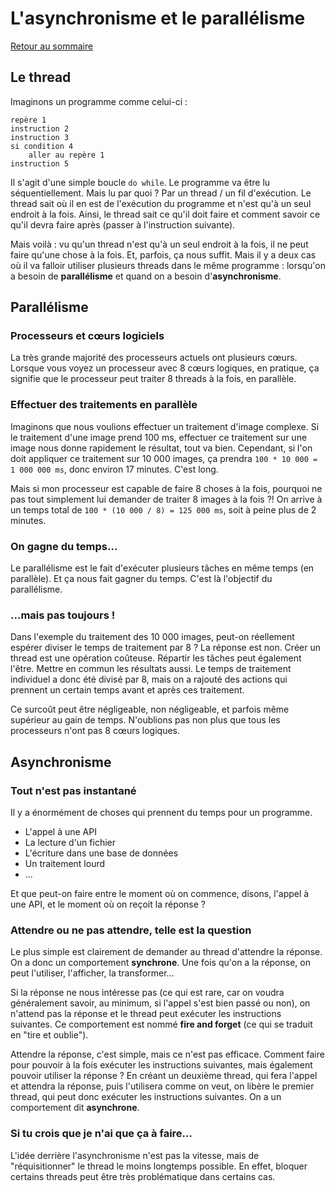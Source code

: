 # L'asynchronisme et le parallélisme

[Retour au sommaire](./../README.md)

## Le thread

Imaginons un programme comme celui-ci :

```pseudo
repère 1
instruction 2
instruction 3
si condition 4
    aller au repère 1
instruction 5
```

Il s'agit d'une simple boucle `do while`. Le programme va être lu séquentiellement. Mais lu par quoi ? Par un thread / un fil d'exécution. Le thread sait où il en est de l'exécution du programme et n'est qu'à un seul endroit à la fois. Ainsi, le thread sait ce qu'il doit faire et comment savoir ce qu'il devra faire après (passer à l'instruction suivante).

Mais voilà : vu qu'un thread n'est qu'à un seul endroit à la fois, il ne peut faire qu'une chose à la fois. Et, parfois, ça nous suffit. Mais il y a deux cas où il va falloir utiliser plusieurs threads dans le même programme : lorsqu'on a besoin de **parallélisme** et quand on a besoin d'**asynchronisme**.

## Parallélisme

### Processeurs et cœurs logiciels

La très grande majorité des processeurs actuels ont plusieurs cœurs. Lorsque vous voyez un processeur avec 8 cœurs logiques, en pratique, ça signifie que le processeur peut traiter 8 threads à la fois, en parallèle.

### Effectuer des traitements en parallèle

Imaginons que nous voulions effectuer un traitement d'image complexe. Si le traitement d'une image prend 100 ms, effectuer ce traitement sur une image nous donne rapidement le résultat, tout va bien. Cependant, si l'on doit appliquer ce traitement sur 10 000 images, ça prendra `100 * 10 000 = 1 000 000 ms`, donc environ 17 minutes. C'est long.

Mais si mon processeur est capable de faire 8 choses à la fois, pourquoi ne pas tout simplement lui demander de traiter 8 images à la fois ?! On arrive à un temps total de `100 * (10 000 / 8) = 125 000 ms`, soit à peine plus de 2 minutes.

### On gagne du temps...

Le parallélisme est le fait d'exécuter plusieurs tâches en même temps (en parallèle). Et ça nous fait gagner du temps. C'est là l'objectif du parallélisme.

### ...mais pas toujours !

Dans l'exemple du traitement des 10 000 images, peut-on réellement espérer diviser le temps de traitement par 8 ? La réponse est non. Créer un thread est une opération coûteuse. Répartir les tâches peut également l'être. Mettre en commun les résultats aussi. Le temps de traitement individuel a donc été divisé par 8, mais on a rajouté des actions qui prennent un certain temps avant et après ces traitement.

Ce surcoût peut être négligeable, non négligeable, et parfois même supérieur au gain de temps. N'oublions pas non plus que tous les processeurs n'ont pas 8 cœurs logiques.

## Asynchronisme

### Tout n'est pas instantané

Il y a énormément de choses qui prennent du temps pour un programme.

* L'appel à une API
* La lecture d'un fichier
* L'écriture dans une base de données
* Un traitement lourd
* ...

Et que peut-on faire entre le moment où on commence, disons, l'appel à une API, et le moment où on reçoit la réponse ?

### Attendre ou ne pas attendre, telle est la question

Le plus simple est clairement de demander au thread d'attendre la réponse. On a donc un comportement **synchrone**. Une fois qu'on a la réponse, on peut l'utiliser, l'afficher, la transformer...

Si la réponse ne nous intéresse pas (ce qui est rare, car on voudra généralement savoir, au minimum, si l'appel s'est bien passé ou non), on n'attend pas la réponse et le thread peut exécuter les instructions suivantes. Ce comportement est nommé **fire and forget** (ce qui se traduit en "tire et oublie").

Attendre la réponse, c'est simple, mais ce n'est pas efficace. Comment faire pour pouvoir à la fois exécuter les instructions suivantes, mais également pouvoir utiliser la réponse ? En créant un deuxième thread, qui fera l'appel et attendra la réponse, puis l'utilisera comme on veut, on libère le premier thread, qui peut donc exécuter les instructions suivantes. On a un comportement dit **asynchrone**.

### Si tu crois que je n'ai que ça à faire...

L'idée derrière l'asynchronisme n'est pas la vitesse, mais de "réquisitionner" le thread le moins longtemps possible. En effet, bloquer certains threads peut être très problématique dans certains cas.